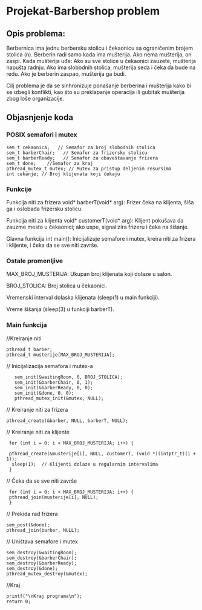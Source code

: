 # Projekat-Barbershop problem
## Opis problema:

Berbernica ima jednu berbersku stolicu i čekaonicu sa ograničenim brojem stolica (n).
Berberin radi samo kada ima mušterija. Ako nema mušterija, on zaspi.
Kada mušterija uđe:
Ako su sve stolice u čekaonici zauzete, mušterija napušta radnju.
Ako ima slobodnih stolica, mušterija seda i čeka da bude na redu.
Ako je berberin zaspao, mušterija ga budi.

Cilj problema je da se sinhronizuje ponašanje berberina i mušterija kako bi se izbegli konflikti, kao što su preklapanje operacija ili gubitak mušterija zbog loše organizacije.

## Objasnjenje koda
### POSIX semafori i mutex

    sem_t cekaonica;   // Semafor za broj slobodnih stolica
    sem_t barberChair;   // Semafor za frizersku stolicu
    sem_t barberReady;   // Semafor za obaveštavanje frizera
    sem_t done;    //Semafor za kraj
    pthread_mutex_t mutex; // Mutex za pristup deljenim resursima
    int cekanje; // Broj klijenata koji čekaju

### Funkcije

Funkcija niti za frizera
void* barberT(void* arg):  Frizer čeka na klijenta, šiša ga i oslobađa frizersku stolicu.

Funkcija niti za klijenta
void* customerT(void* arg):  Klijent pokušava da zauzme mesto u čekaonici; ako uspe, signalizira frizeru i čeka na šišanje.

Glavna funkcija 
int main(): Inicijalizuje semafore i mutex, kreira niti za frizera i klijente, i čeka da se sve niti završe.

### Ostale promenljive

MAX_BROJ_MUSTERIJA: Ukupan broj klijenata koji dolaze u salon.

BROJ_STOLICA: Broj stolica u čekaonici.

Vremenski interval dolaska klijenata (sleep(1) u main funkciji).

Vreme šišanja (sleep(3) u funkciji barberT).

### Main funkcija
 //Kreiranje niti
 
    pthread_t barber;
    pthread_t musterije[MAX_BROJ_MUSTERIJA];

 // Inicijalizacija semafora i mutex-a
 
       sem_init(&waitingRoom, 0, BROJ_STOLICA);
       sem_init(&barberChair, 0, 1);
       sem_init(&barberReady, 0, 0);
       sem_init(&done, 0, 0);
       pthread_mutex_init(&mutex, NULL);

 // Kreiranje niti za frizera
 
    pthread_create(&barber, NULL, barberT, NULL);

 // Kreiranje niti za klijente
 
     for (int i = 0; i < MAX_BROJ_MUSTERIJA; i++) {
 
     pthread_create(&musterije[i], NULL, customerT, (void *)(intptr_t)(i + 1));
      sleep(1);  // Klijenti dolaze u regularnim intervalima
     }
 
 // Čeka da se sve niti završe
 
     for (int i = 0; i < MAX_BROJ_MUSTERIJA; i++) {
     pthread_join(musterije[i], NULL);
     }
 

 // Prekida rad frizera
 

    sem_post(&done);
    pthread_join(barber, NULL);

 // Uništava semafore i mutex
 
    sem_destroy(&waitingRoom);
    sem_destroy(&barberChair);
    sem_destroy(&barberReady);
    sem_destroy(&done);
    pthread_mutex_destroy(&mutex);
//Kraj 

    printf("\nKraj programa\n"); 
    return 0;
